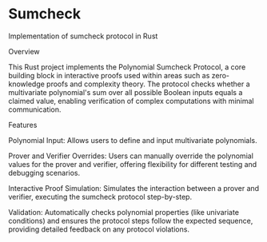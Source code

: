 # Sumcheck
Implementation of sumcheck protocol in Rust

Overview

This Rust project implements the Polynomial Sumcheck Protocol, a core building block in interactive proofs used within areas such as zero-knowledge proofs and complexity theory. The protocol checks whether a multivariate polynomial's sum over all possible Boolean inputs equals a claimed value, enabling verification of complex computations with minimal communication.

Features

Polynomial Input: Allows users to define and input multivariate polynomials.

Prover and Verifier Overrides: Users can manually override the polynomial values for the prover and verifier, offering flexibility for different testing and debugging scenarios.

Interactive Proof Simulation: Simulates the interaction between a prover and verifier, executing the sumcheck protocol step-by-step.

Validation: Automatically checks polynomial properties (like univariate conditions) and ensures the protocol steps follow the expected sequence, providing detailed feedback on any protocol violations.
